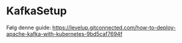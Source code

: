 # KafkaSetup
Følg denne guide: https://levelup.gitconnected.com/how-to-deploy-apache-kafka-with-kubernetes-9bd5caf7694f